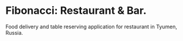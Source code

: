 # Fibonacci: Restaurant & Bar.

Food delivery and table reserving application for restaurant in Tyumen, Russia.
